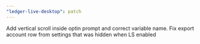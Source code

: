 ```yaml
---
"ledger-live-desktop": patch
---
```


Add vertical scroll inside optin prompt and correct variable name. Fix export account row from settings that was hidden when LS enabled
